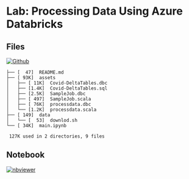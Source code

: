 # Lab: Processing Data Using Azure Databricks

## Files

[![Github](https://img.shields.io/badge/GitHub-100000?style=for-the-badge&logo=github&logoColor=white)](https://github.com/sparsh-ai/recohut/tree/main/docs/03-processing/databricks/lab-data-processing-azure-dbr)

```
├── [  47]  README.md
├── [ 93K]  assets
│   ├── [ 11K]  Covid-DeltaTables.dbc
│   ├── [1.4K]  Covid-DeltaTables.sql
│   ├── [2.5K]  SampleJob.dbc
│   ├── [ 497]  SampleJob.scala
│   ├── [ 76K]  processdata.dbc
│   └── [1.2K]  processdata.scala
├── [ 149]  data
│   └── [  53]  downlod.sh
└── [ 34K]  main.ipynb

 127K used in 2 directories, 9 files
```

## Notebook

[![nbviewer](https://img.shields.io/badge/jupyter-notebook-informational?logo=jupyter)](https://nbviewer.org/github/sparsh-ai/recohut/blob/main/docs/03-processing/databricks/lab-data-processing-azure-dbr/main.ipynb)